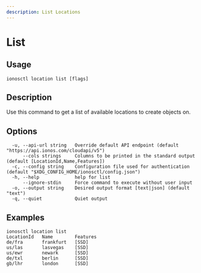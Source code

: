 ```yaml
---
description: List Locations
---
```


# List

## Usage

```text
ionosctl location list [flags]
```

## Description

Use this command to get a list of available locations to create objects on.

## Options

```text
  -u, --api-url string   Override default API endpoint (default "https://api.ionos.com/cloudapi/v5")
      --cols strings     Columns to be printed in the standard output (default [LocationId,Name,Features])
  -c, --config string    Configuration file used for authentication (default "$XDG_CONFIG_HOME/ionosctl/config.json")
  -h, --help             help for list
      --ignore-stdin     Force command to execute without user input
  -o, --output string    Desired output format [text|json] (default "text")
  -q, --quiet            Quiet output
```

## Examples

```text
ionosctl location list 
LocationId   Name        Features
de/fra       frankfurt   [SSD]
us/las       lasvegas    [SSD]
us/ewr       newark      [SSD]
de/txl       berlin      [SSD]
gb/lhr       london      [SSD]
```

